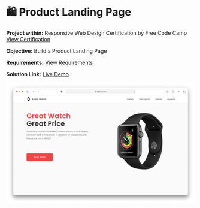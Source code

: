 # 🛍️ Product Landing Page
**Project within:** Responsive Web Design Certification by Free Code Camp <a href="https://www.freecodecamp.org/learn/responsive-web-design/responsive-web-design-projects/build-a-product-landing-page/">View Certification</a>


**Objective:** Build a Product Landing Page

**Requirements:** <a href="https://www.freecodecamp.org/learn/responsive-web-design/responsive-web-design-projects/build-a-product-landing-page/">View Requirements</a>

**Solution Link:** <a href="https://cosminmoldovan.github.io/fcc-product-landing-page/">Live Demo</a>

<img src="project-thumbnail.png" />